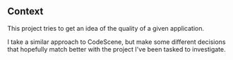 ## Context

This project tries to get an idea of the quality of a given application.

I take a similar approach to CodeScene, but make some different decisions that hopefully match better with the project
I've been tasked to investigate.
